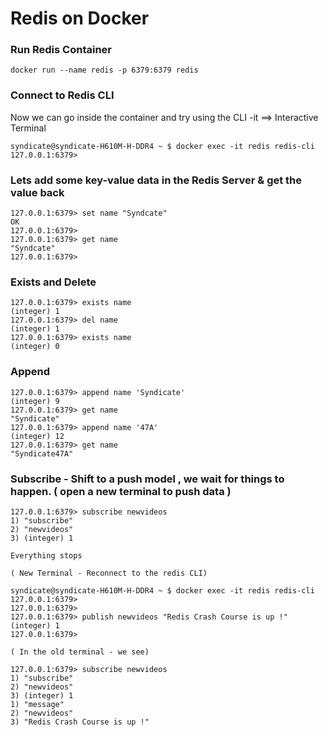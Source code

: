 # Redis on Docker

### Run Redis Container
`docker run --name redis -p 6379:6379 redis`

### Connect to Redis CLI
Now we can go inside the container and try using the CLI
-it ==> Interactive Terminal

```
syndicate@syndicate-H610M-H-DDR4 ~ $ docker exec -it redis redis-cli
127.0.0.1:6379>
```

### Lets add some key-value data in the Redis Server & get the value back
```
127.0.0.1:6379> set name "Syndcate"
OK
127.0.0.1:6379> 
127.0.0.1:6379> get name
"Syndcate"
127.0.0.1:6379>
```


### Exists and Delete
```
127.0.0.1:6379> exists name
(integer) 1
127.0.0.1:6379> del name
(integer) 1
127.0.0.1:6379> exists name
(integer) 0
```

### Append
```
127.0.0.1:6379> append name 'Syndicate'
(integer) 9
127.0.0.1:6379> get name
"Syndicate"
127.0.0.1:6379> append name '47A'
(integer) 12
127.0.0.1:6379> get name
"Syndicate47A"
```


### Subscribe - Shift to a push model , we wait for things to happen. ( open a new terminal to push data )

```
127.0.0.1:6379> subscribe newvideos
1) "subscribe"
2) "newvideos"
3) (integer) 1

Everything stops

( New Terminal - Reconnect to the redis CLI)

syndicate@syndicate-H610M-H-DDR4 ~ $ docker exec -it redis redis-cli
127.0.0.1:6379> 
127.0.0.1:6379> 
127.0.0.1:6379> publish newvideos "Redis Crash Course is up !"
(integer) 1
127.0.0.1:6379> 

( In the old terminal - we see)

127.0.0.1:6379> subscribe newvideos
1) "subscribe"
2) "newvideos"
3) (integer) 1
1) "message"
2) "newvideos"
3) "Redis Crash Course is up !"


```


